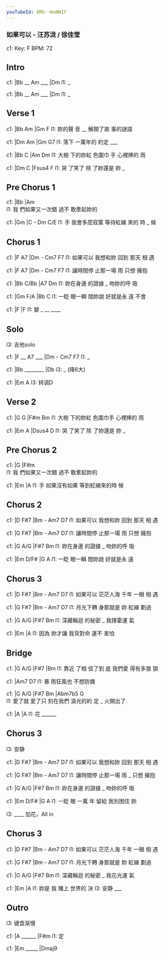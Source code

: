 ```yaml
---
youTubeId: 8MG--WuNW1Y
---
```


### 如果可以 - 汪苏泷 / 徐佳莹

c1: Key: F BPM: 72

## Intro

c1: |Bb __ Am ___ |Dm
l1:  _

c1: |Bb __ Am ___ |Dm
l1:  _

## Verse 1

c1: |Bb       Am   |Gm       F
l1:    妳的聲 音 __ 解開了故 事的謎語

c1: |Dm     Am      |Gm       G7
l1:    落下 一萬年的 約定 ___

c1:     |Bb       C        |Am       Dm
l1: 大樹 下的妳紅 色圍巾 手 心裡捧的 雨

c1:   |Dm        C       |Fsus4   F
l1: 哭 了笑了 除 了妳還是 妳    _

## Pre Chorus 1

c1:   |Bb            |Am            
l1: 我 們如果又一次錯 過不 敢牽起妳的

c1: |Gm             |C        -    Dm   C/E
l1:  手 我會多麼寂寞 等待紅線 來的 時 _ 候

## Chorus 1

c1: |F        A7      |Dm   -    Cm7  F7
l1:  如果可以 我想和妳 回到 那天 相   遇

c1: |F        A7      |Dm  - Cm7  F7
l1:  讓時間停 止那一場 雨    只想 擁抱

c1: |Bb       C/Bb    |A7       Dm
l1:  妳在身邊 的證據 _ 吻妳的呼 吸

c1:     |Gm     F/A   |Bb       C
l1: 一眨 眼一瞬 間妳說 好就是永 遠 不會

c1: |F       |F
l1:  變 _  __ ____ 

## Solo

l3: 吉他solo

c1: |F __ A7 ___ |Dm   -    Cm7  F7
l1:  _

c1: |Bb ________ |Db
l3:  _            (降6大)

c1: |Em    A
l3:  转调D

## Verse 2

c1:     |G        G       |F#m      Bm
l1: 大樹 下的妳紅 色圍巾手 心裡捧的 雨


c1:   |Em        A       |Dsus4  D
l1: 哭 了笑了 除 了妳還是 妳    _

## Pre Chorus 2

c1:   |G             |F#m            
l1: 我 們如果又一次錯 過不 敢牽起妳的

c1: |Em             |A
l1:  手 如果沒有如果 等到紅線來的時 候

## Chorus 2

c1: |D        F#7     |Bm   -    Am7  D7
l1:  如果可以 我想和妳 回到 那天 相   遇

c1: |G        F#7     |Bm -  Am7  D7
l1:  讓時間停 止那一場 雨    只想 擁抱

c1: |G        A/G     |F#7      Bm
l1:  妳在身邊 的證據 _ 吻妳的呼 吸

c1:     |Em     D/F#  |G        A
l1: 一眨 眼一瞬 間妳說 好就是永 遠

## Chorus 3

c1: |D        F#7     |Bm   -    Am7  D7
l1:  如果可以 茫茫人海 千年 一眼 相   遇

c1: |G        F#7     |Bm - Am7  D7
l1:  月光下轉 身那就是 妳   紅線 劃過

c1: |G        A/G     |F#7      Bm
l1:  深藏輪迴 的秘密 _ 我揮霍運 氣

c1:     |Em             |A
l1: 因為 妳才讓 我背對命 運不 害怕

## Bridge

c1:     |G    A/G   |F#7                |Bm
l1: 靠近 了相 信了到 底  我們愛 得有多狼 狽

c1:   |Am7      D7
l1: 暴 雨狂風也 不想防備

c1: |G      A/G   |F#7      Bm      |Abm7b5 G       
l1:  愛了就 愛了只 刻在我們 淚光的約 定   _ 火開出了

c1: |A        |A
l1:  花 ______

## Chorus 3

l3: 安静

c1: |D        F#7     |Bm   -    Am7  D7
l1:  如果可以 我想和妳 回到 那天 相   遇

c1: |G        F#7     |Bm -  Am7  D7
l1:  讓時間停 止那一場 雨 _  只想 擁抱

c1: |G        A/G     |F#7      Bm
l1:  妳在身邊 的證據 _ 吻妳的呼 吸

c1:     |Em      D/F#   |G        A
l1: 一眨 眼 一萬 年 留給 我別困住 妳

l3: ____ 加花，All in

## Chorus 3

c1: |D        F#7     |Bm   -    Am7  D7
l1:  如果可以 茫茫人海 千年 一眼 相   遇

c1: |G        F#7     |Bm - Am7  D7
l1:  月光下轉 身那就是 妳   紅線 劃過

c1: |G        A/G     |F#7      Bm
l1:  深藏輪迴 的秘密 _ 我花光運 氣

c1:     |Em          |A
l1: 妳是 我      賭上 世界的 決
l3:      安静 ___

## Outro

l3: 键盘渐慢

c1: |A ______ |F#m
l1:  定

c1: |Em _____ |Dmaj9
